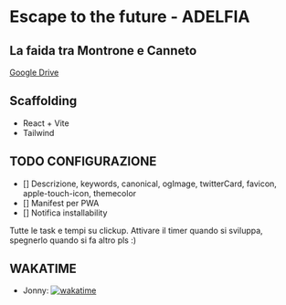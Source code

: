 # Escape to the future - ADELFIA
## La faida tra Montrone e Canneto


[Google Drive](https://drive.google.com/drive/u/0/folders/1e7p1f-9vWEGVOWA2I3AZVjRHZYYfXbK2)

## Scaffolding
- React + Vite
- Tailwind

## TODO CONFIGURAZIONE
- [] Descrizione, keywords, canonical, ogImage, twitterCard, favicon, apple-touch-icon, themecolor
- [] Manifest per PWA
- [] Notifica installability

Tutte le task e tempi su clickup.
Attivare il timer quando si sviluppa, spegnerlo quando si fa altro pls :)

## WAKATIME
- Jonny: [![wakatime](https://wakatime.com/badge/user/c82f4683-34a5-4724-a5f4-5c2a6f37d55c/project/e3a4dc49-755f-4f1f-8640-66539f2096b1.svg)](https://wakatime.com/badge/user/c82f4683-34a5-4724-a5f4-5c2a6f37d55c/project/e3a4dc49-755f-4f1f-8640-66539f2096b1)
